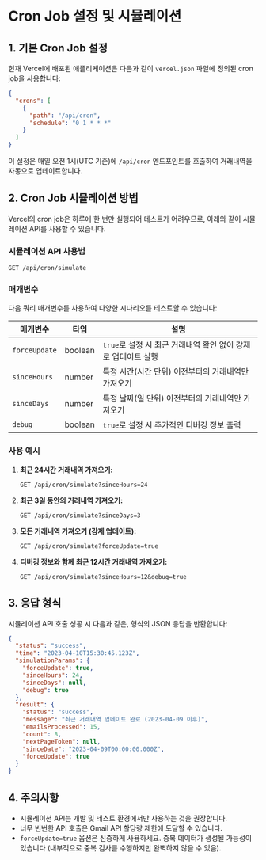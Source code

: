 # Cron Job 설정 및 시뮬레이션

## 1. 기본 Cron Job 설정

현재 Vercel에 배포된 애플리케이션은 다음과 같이 `vercel.json` 파일에 정의된 cron job을 사용합니다:

```json
{
  "crons": [
    {
      "path": "/api/cron",
      "schedule": "0 1 * * *"
    }
  ]
}
```

이 설정은 매일 오전 1시(UTC 기준)에 `/api/cron` 엔드포인트를 호출하여 거래내역을 자동으로 업데이트합니다.

## 2. Cron Job 시뮬레이션 방법

Vercel의 cron job은 하루에 한 번만 실행되어 테스트가 어려우므로, 아래와 같이 시뮬레이션 API를 사용할 수 있습니다.

### 시뮬레이션 API 사용법

```
GET /api/cron/simulate
```

### 매개변수

다음 쿼리 매개변수를 사용하여 다양한 시나리오를 테스트할 수 있습니다:

| 매개변수 | 타입 | 설명 |
|--------|------|------|
| `forceUpdate` | boolean | `true`로 설정 시 최근 거래내역 확인 없이 강제로 업데이트 실행 |
| `sinceHours` | number | 특정 시간(시간 단위) 이전부터의 거래내역만 가져오기 |
| `sinceDays` | number | 특정 날짜(일 단위) 이전부터의 거래내역만 가져오기 |
| `debug` | boolean | `true`로 설정 시 추가적인 디버깅 정보 출력 |

### 사용 예시

1. **최근 24시간 거래내역 가져오기:**
   ```
   GET /api/cron/simulate?sinceHours=24
   ```

2. **최근 3일 동안의 거래내역 가져오기:**
   ```
   GET /api/cron/simulate?sinceDays=3
   ```

3. **모든 거래내역 가져오기 (강제 업데이트):**
   ```
   GET /api/cron/simulate?forceUpdate=true
   ```

4. **디버깅 정보와 함께 최근 12시간 거래내역 가져오기:**
   ```
   GET /api/cron/simulate?sinceHours=12&debug=true
   ```

## 3. 응답 형식

시뮬레이션 API 호출 성공 시 다음과 같은, 형식의 JSON 응답을 반환합니다:

```json
{
  "status": "success",
  "time": "2023-04-10T15:30:45.123Z",
  "simulationParams": {
    "forceUpdate": true,
    "sinceHours": 24,
    "sinceDays": null,
    "debug": true
  },
  "result": {
    "status": "success",
    "message": "최근 거래내역 업데이트 완료 (2023-04-09 이후)",
    "emailsProcessed": 15,
    "count": 8,
    "nextPageToken": null,
    "sinceDate": "2023-04-09T00:00:00.000Z",
    "forceUpdate": true
  }
}
```

## 4. 주의사항

- 시뮬레이션 API는 개발 및 테스트 환경에서만 사용하는 것을 권장합니다.
- 너무 빈번한 API 호출은 Gmail API 할당량 제한에 도달할 수 있습니다.
- `forceUpdate=true` 옵션은 신중하게 사용하세요. 중복 데이터가 생성될 가능성이 있습니다 (내부적으로 중복 검사를 수행하지만 완벽하지 않을 수 있음). 